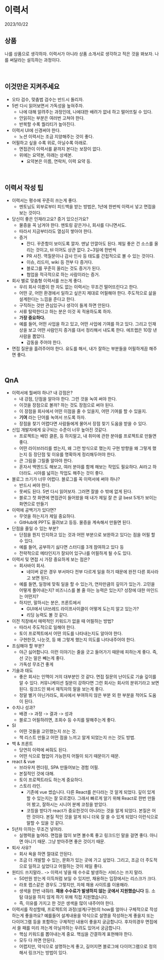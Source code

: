 # 이력서

2023/10/22

## 상품

나를 상품으로 생각하자. 이력서가 아니라 상품 소개서로 생각하고 적은 것을 봐보자. 나를 써달라는 설득하는 과정이다.

<br/>

## 이것만은 지켜주세요

- 오타 검수, 맞춤법 검수는 반드시 돌리자.
- 5번 다시 읽어보면서 가독성을 높혀주자.
  - 나에 대해 알려주는 과정인데, 나에대한 배려가 없네 하고 떨어뜨릴 수 있다.
  - 안읽히는 부분은 여러번 고쳐야 한다.
  - 반복할 수록 퀄리티가 높아진다.
- 이력서 UI에 신경써야 한다.
  - 노션 이력서는 조금 지양해주는 것이 좋다.
- 어필하고 싶을 수록 위로, 아닐수록 아래로.
  - 면접관이 이력서를 끝까지 본다는 보장이 없다.
  - 위에는 요약본, 아래는 상세본.
    - 요약본은 이름, 연락처, 이력 요약 등.

<br/>

## 이력서 작성 팁

- 이력서는 평수에 꾸준히 쓰는게 좋다.
  - 멘토님도 외부로부터 피드백을 받는 방법은, 1년에 한번씩 이력서 넣고 면접을 보는 것이다.
- 당신이 좋은 인재라고요? 증거 있으신가요?
  - 물증을 꼭 남겨야 한다. 멘토링 같은거나, 회사를 다니면서도.
  - 따라서 지금부터라도 열심히 쌓아야 한다.
  - 증거
    - 잔디. 꾸준함이 보이도록 깔자. 맨날 안깔아도 된다. 제일 좋은 건 소스를 올리는 것이고, til 이어도 상관 없다. 2~3일에 한번씩
    - PR 사진. 역질문이나 감사 인사 등 태도를 간접적으로 볼 수 있는 것이다.
    - 이슈, 리드미, wiki 등 전부 다 증거다.
    - 블로그를 꾸준히 올리는 것도 증거가 된다.
    - 협업을 적극적으로 하는 사람이라는 증거.
- 회사 별로 맞춤형 이력서를 쓰는게 좋다.
  - 우리 회사 이름이 한 자도 없는 이력서는 무조건 떨어뜨린다고 한다.
  - 어떤 곳, 어떤 환경에서 일하고 싶은지 제대로 어필해야 한다. 주도적으로 삶을 설계한다는 느낌을 준다고 한다.
  - 구직하는 것만 관심있구나 생각이 들게 하면 안된다.
  - 서류 탈락한다고 하는 분은 이것 꼭 적용하도록 하자.
  - **가장 중요하다.**
  - 예를 들어, 어떤 사업을 하고 있고, 어떤 사업에 기여를 하고 있다. 그리고 인재상을 보고 어떤 사람인지 증거를 대서 정리해서 내도록 한다. 에프랩은 10장 낸 사람을 뽑았다.
    - 감동을 주어야 한다.
- 면접 질문을 흘려주어야 한다. 유도를 해서, 내가 잘하는 부분들을 어필하게끔 해주면 좋다.

<br/>

## QnA

- 이력서에 뭘써야 하나? 내 강점은?
  - 내 강점, 단점을 알아야 한다. 그런 것을 녹여 써야 한다.
  - 이것을 장점으로 볼까? 하는 것도 장점으로 써야 된다.
  - 이 장점을 회사에서 어떤 이점을 줄 수 있을지, 어떤 기여를 할 수 있을지.
  - **기여** 라는 단어를 녹여서 쓰도록 하자.
  - 장점을 찾기 어렵다면 사람들에게 물어서 장점 찾기 도움을 받을 수 있다.
- 신입 개발자에게 요구되는 수준이 너무 높아진 것같다.
  - 프로젝트는 배민 클론, 등 하지말고, 내 취미에 관한 분야를 프로젝트로 만들면 좋다.
  - 어떤 라이브러리를 썼는지, 왜 그런 방식으로 했는지 구현 방향을 왜 그렇게 했는지 등 장단점 및 이유를 명확하게 정리해두어야 한다.
  - 큰 그림을 그릴줄 알아야 한다.
  - 혼자서 백엔드도 해보고, 여러 분야를 함께 해보는 작업도 필요하다. AI라고 하더라도. 시야를 넓히는 작업도 해주는 것이 좋다.
- 블로그 쓰기가 너무 어렵다. 블로그를 꼭 이력서에 써야 하나?
  - 반드시 써야 한다.
  - 못써도 된다. 5번 다시 읽어보자. 그러면 잘쓸 수 밖에 없게 된다.
  - 블로그 첫 화면에 면접관이 들어왔을 때 내가 제일 잘 쓴 글 best 5개가 보이는 화면으로 만들기
- 이력에 공백기가 있다면?
  - 무엇을 하는지가 제일 중요하다.
  - GitHub에 PPT도 올려보고 등등. 물증을 계속해서 만들면 된다.
- 단점을 줄일 수 있는 부분?
  - 단점을 뭔지 인지하고 있는 것과 어떤 부분으로 보완하고 있다는 점을 어필 할 수 있다.
  - 예를 들어, 공부하기 싫다면 스터디를 3개 참여하고 있다 등
  - 전략적으로 메타인지가 잘되어 있구나를 어필하게 될 수도 있다.
- 이력서 및 면접 시 가장 중요하게 보는 점은?
  - 회사바이 회사.
    - 네이버 같은 경우 부서마다 전부 다르게 일을 하기 때문에 완전 다른 회사라고 보면 된다.
  - 예를 들면, 일정에 맞춰 일을 할 수 있는가, 연차만큼의 깊이가 있는가. 고민을 어떻게 풀어내는지? 비즈니스를 볼 줄 아는 능력은 있는지? 성장에 대한 마인드는 어떤지?
  - 하지만, 말하시는 분은, 프론트에서
    - GUI에서 UI쓰레드 라이프사이클이 어떻게 도는지 알고 있는가?
    - 리딩 능력도 볼 것 같다.
- 이전 직장에서 매력적인 키워드가 없을 때 어필하는 방법?
  - 따라서 주도적으로 일해야 한다.
  - 토이 프로젝트에서 어떤 의도를 나타내는지도 알아야 한다.
  - 구현한것, 나눈것, 등 왜 그렇게 했는지 의도를 나타내주어야 한다.
- 조심해야 할 부분?
  - 야근 싫어합니다. 이런 이야기는 줄을 긋고 들어가기 때문에 피하는게 좋다. 즉, 선 긋는 말은 빼는게 좋다.
  - 가독성 무조건 좋게
- 기술과 태도
  - 좋은 회사는 인맥이 거의 대부분인 것 같다. 면접 질문의 난이도로 기술 깊이를 알 수 있다. 커뮤니케이션 질문이 강하다면 그런 회사는 회사의 분위기라고 보면 된다. 링크드인 봐서 재직자의 말을 보는게 좋다.
  - 정말 별거 아닌거라도, 회사에서 부여하지 않은 부분 외 한 부분을 적어도 도움이 된다.
- 수치나 성과?
  - 배경 -> 과정 -> 결과 -> 성과
  - 블로그 어필하려면, 조회수 등 수치를 말해주는게 좋다.
- SI
  - 어떤 것들을 고민했는지 쓰는 것.
  - 책 리스트 만들고 어떤 점을 느끼고 알게 되었는지 쓰는 것도 방법.
- 백 & 프론트
  - 당연히 이력에 써줘도 된다.
  - 어떤 식으로 협업이 가능한지 어필이 되기 때문이기 때문.
- react & vue
  - 브라우저 렌더링, SPA 만들어보는 경험 어필.
  - 본질적인 것에 대해.
  - 토이 프로젝트라도 하는게 중요하다.
  - 스토리 라인.
    - 기존에 vue 썼습니다. 다른 React를 쓴다라는 것 알게 되었다. 깊이 있게 할 수 있는지는 잘 모르겠다. 그래서 빠르게 알기 위해 React로 한번 만들어 봤고, 잘하시는 시니어 분께 코칭을 받았다.
    - 코칭을 받다가 react가 중요한것이 아니라는 것을 알게 되었다. 본질은 어떤 것이다. 본질 적인 것을 알게 되니 더욱 잘 쓸 수 있게 되었다 이런식으로 말할 수 있을 것 같다.
- 5년차 이하는 무조건 넣어라.
  - 실행력을 높여라. 면접을 많이 보면 볼수록 좋고 링크드인 말을 걸면 좋다. 아니면 아니기 때문. 그냥 받아주면 좋은 것이기 때문.
- 퇴사 사유?
  - 회사 욕을 하면 절대로 안된다.
  - 조금 더 개발할 수 있는, 문화가 있는 곳에 가고 싶었다. 그리고, 조금 더 주도적으로 일하고 싶었다고 어필하는 것이 제일 좋다.
- 원티드 쓰지말라.. -> 이력서 넣을 때 수수료 발생하는 서비스는 쓰지 말라.
  - 50만원 받는게 이득처럼 보일 수 있지만, 채용하는 입장에서는 리스크가 크다.
  - 라포 랩스같은 경우도 그렇지만, 자체 채용 사이트를 이용해라.
  - 생색을 한번 내줘라. **채용 수수료가 발생하지 않는 곳에서 지원했습니다** 등. 소탐 대실을 하지 않게 하기 위해 직접 지원했습니다.
  - 즉, 이유를 가지고 한 것은 생색을 많이 내주어야 한다.
- 이력서를 작성할때, 프로젝트의 과정(설계/구현)의 how를 얼마나 구체적으로 작성하는게 좋을까요? 예를들어 설계내용을 약식으로 설명을 작성하는게 좋을지 또는 다이어그램 등을 포함하는 구체적인 내용이 좋을지 궁금합니다. 후자의경우 면접에서 쓸 패를 미리 까는게 아닐까하는 우려도 있어서 궁금합니다.
  - 핵심 키워드를 뽑아내는게 중요. 핵심을 간결하게 표현해야 한다.
  - 모두 다 까면 안된다.
  - 어렵지만, 약식으로 설명하는게 좋고, 길어지면 블로그에 다이어그램으로 정의해서 링크거는 방법이 있다.
